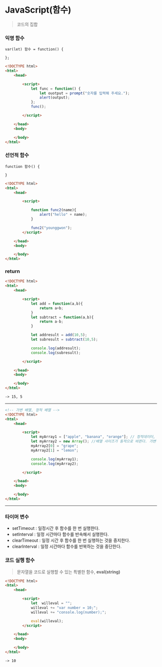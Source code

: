 # JavaScript(함수)

> 코드의 집합



### 익명 함수

```
var(let) 함수 = function() {

};
```



```html
<!DOCTYPE html>
<html>
    <head>

        <script>
            let func = function() {
                let ouotput = prompt("숫자를 입력해 주세요.");
                alert(output);
            };
            func();

        </script>

    </head>
    <body>

    </body>
</html>
```



### 선언적 함수

```
function 함수() {

}
```



```html
<!DOCTYPE html>
<html>
    <head>

        <script>

            function func2(name){
                alert("hello" + name);
            }

            func2("younggwon");
        </script>

    </head>
    <body>

    </body>
</html>
```



### return

```html
<!DOCTYPE html>
<html>
    <head>

        <script>
            let add = function(a,b){
                return a+b;
            }
            let subtract = function(a,b){
                return a-b;
            }

            let addresult = add(10,5);
            let subresult = subtract(10,5);

            console.log(addresult);
            console.log(subresult);

        </script>

    </head>
    <body>

    </body>
</html>

-> 15, 5
```

---

```html
<!-- 가변 배열, 정적 배열 -->
<!DOCTYPE html>
<html>
    <head>

        <script>
            let myArray1 = ["apple", "banana", "orange"]; // 정적데이터, 크기가 정해져있음
            let myArray2 = new Array(); //배열 사이즈가 동적으로 바뀐다. 가변 데이터
            myArray2[0] = "grape";
            myArray2[1] = "lemon";

            console.log(myArray1);
            console.log(myArray2);

        </script>

    </head>
    <body>

    </body>
</html>
```

---

### 

### 타이머 변수

- setTimeout : 일정시간 후 함수를 한 번 실행한다. 
- setInterval : 일정 시간마다 함수를 반속해서 실행한다.
- clearTimeout : 일정 시간 후 함수를 한 번 실행하는 것을 중지한다.
- clearInterval : 일정 시간마다 함수를 반복하는 것을 중단한다.



### 코드 실행 함수

> 문자열을 코드로 실행할 수 있는 특별한 함수, **eval(string)**

```html
<!DOCTYPE html>
<html>
    <head>

        <script>
            let  willeval = "";
            willeval += "var number = 10;";
            willeval += "console.log(number);";

            eval(willeval);
        </script>

    </head>
    <body>

    </body>
</html>

-> 10
```

